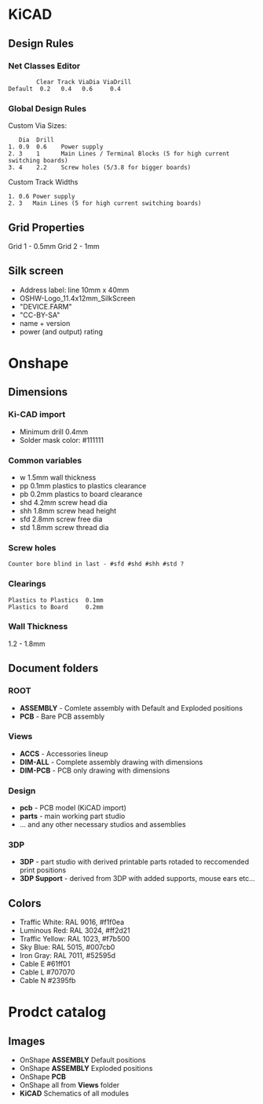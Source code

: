 # KiCAD 

## Design Rules

### Net Classes Editor

~~~
        Clear Track ViaDia ViaDrill
Default  0.2   0.4   0.6     0.4
~~~

### Global Design Rules

Custom Via Sizes:

~~~
   Dia  Drill
1. 0.9  0.6    Power supply
2. 3    1      Main Lines / Terminal Blocks (5 for high current switching boards)
3. 4    2.2    Screw holes (5/3.8 for bigger boards)
~~~

Custom Track Widths

~~~
1. 0.6 Power supply
2. 3   Main Lines (5 for high current switching boards)
~~~

## Grid Properties

Grid 1 - 0.5mm
Grid 2 - 1mm

## Silk screen

* Address label: line 10mm x 40mm
* OSHW-Logo_11.4x12mm_SilkScreen
* "DEVICE.FARM"  
* "CC-BY-SA"
* name + version
* power (and output) rating

# Onshape

## Dimensions

### Ki-CAD import

* Minimum drill 0.4mm
* Solder mask color: #111111

### Common variables

* w 1.5mm wall thickness
* pp 0.1mm plastics to plastics clearance
* pb 0.2mm plastics to board clearance
* shd 4.2mm screw head dia
* shh 1.8mm screw head height
* sfd 2.8mm screw free dia
* std 1.8mm screw thread dia

### Screw holes
~~~
Counter bore blind in last - #sfd #shd #shh #std ?
~~~

### Clearings
~~~
Plastics to Plastics  0.1mm 
Plastics to Board     0.2mm
~~~

### Wall Thickness
1.2 - 1.8mm

## Document folders

### ROOT
* __ASSEMBLY__ - Comlete assembly with Default and Exploded positions
* __PCB__ - Bare PCB assembly


### Views
* __ACCS__ - Accessories lineup
* __DIM-ALL__ - Complete assembly drawing with dimensions
* __DIM-PCB__ - PCB only drawing with dimensions

### Design

* __pcb__ - PCB model (KiCAD import)
* __parts__ - main working part studio
* ... and any other necessary studios and assemblies

### 3DP
* __3DP__ - part studio with derived printable parts rotaded to reccomended print positions
* __3DP Support__ - derived from 3DP with added supports, mouse ears etc...

## Colors
* Traffic White: RAL 9016, #f1f0ea
* Luminous Red: RAL 3024, #ff2d21
* Traffic Yellow: RAL 1023, #f7b500
* Sky Blue: RAL 5015, #007cb0
* Iron Gray: RAL 7011, #52595d
* Cable E #61ff01
* Cable L #707070
* Cable N #2395fb

# Prodct catalog

## Images

* OnShape __ASSEMBLY__ Default positions
* OnShape __ASSEMBLY__ Exploded positions
* OnShape __PCB__
* OnShape all from __Views__ folder
* __KiCAD__ Schematics of all modules